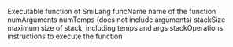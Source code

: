 Executable function of SmiLang
	funcName <String> name of the function
	numArguments <Smi> 
	numTemps <Smi> (does not include arguments)
	stackSize <Smi> maximum size of stack, including temps and args 
	stackOperations <OrderedCollection of StackOperation> instructions to execute the function
	